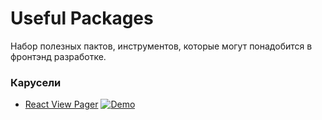 # Useful Packages
Набор полезных пактов, инструментов, которые могут понадобится в фронтэнд разработке.


### Карусели
- [React View Pager](https://github.com/souporserious/react-view-pager)
  [![Demo](http://i.imgur.com/zMCxXf0.jpg)](http://souporserious.github.io/react-view-pager/)
